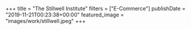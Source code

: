 +++
title = "The Stillwell Institute"
filters = ["E-Commerce"]
publishDate = "2019-11-21T00:23:38+00:00"
featured_image = "images/work/stillwell.jpeg"
+++